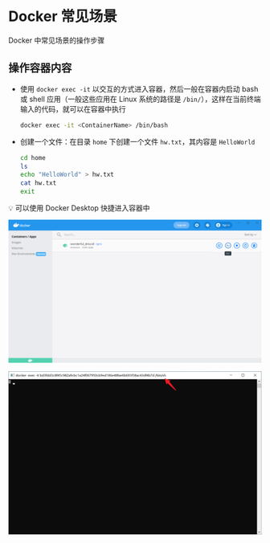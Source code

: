 # Docker 常见场景

Docker 中常见场景的操作步骤

## 操作容器内容

* 使用 `docker exec -it` 以交互的方式进入容器，然后一般在容器内启动 bash 或 shell 应用（一般这些应用在 Linux 系统的路径是 `/bin/`），这样在当前终端输入的代码，就可以在容器中执行

  ```bash
  docker exec -it <ContainerName> /bin/bash
  ```

* 创建一个文件：在目录 `home` 下创建一个文件 `hw.txt`，其内容是 `HelloWorld`

  ```bash
  cd home
  ls
  echo "HelloWorld" > hw.txt
  cat hw.txt
  exit
  ```


:bulb: 可以使用 Docker Desktop 快捷进入容器中

![docker cli](./images/docker-cli.png)

![docker cli 2](./images/docker-cli-2.png)
